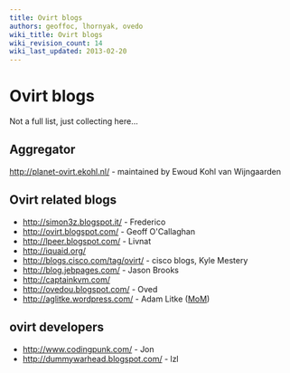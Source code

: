 ```yaml
---
title: Ovirt blogs
authors: geoffoc, lhornyak, ovedo
wiki_title: Ovirt blogs
wiki_revision_count: 14
wiki_last_updated: 2013-02-20
---
```


# Ovirt blogs

Not a full list, just collecting here...

## Aggregator

<http://planet-ovirt.ekohl.nl/> - maintained by Ewoud Kohl van Wijngaarden

## Ovirt related blogs

*   <http://simon3z.blogspot.it/> - Frederico
*   <http://ovirt.blogspot.com/> - Geoff O'Callaghan
*   <http://lpeer.blogspot.com/> - Livnat
*   <http://iquaid.org/>
*   <http://blogs.cisco.com/tag/ovirt/> - cisco blogs, Kyle Mestery
*   <http://blog.jebpages.com/> - Jason Brooks
*   <http://captainkvm.com/>
*   <http://ovedou.blogspot.com/> - Oved
*   <http://aglitke.wordpress.com/> - Adam Litke ([MoM](MoM))

## ovirt developers

*   <http://www.codingpunk.com/> - Jon
*   <http://dummywarhead.blogspot.com/> - lzl
